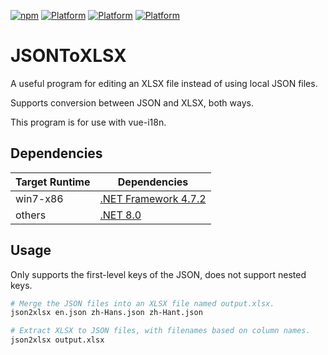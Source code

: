 [![npm](https://img.shields.io/npm/v/json2xlsx.cli.svg)](https://www.npmjs.com/package/json2xlsx.cli) [![Platform](https://img.shields.io/badge/platform-Windows-blue?logo=windowsxp&color=1E9BFA)](https://dotnet.microsoft.com/zh-cn/download/dotnet/latest/runtime) [![Platform](https://img.shields.io/badge/platform-Linux-green?logo=linux&color=1E9BFA)](https://dotnet.microsoft.com/zh-cn/download/dotnet/latest/runtime) [![Platform](https://img.shields.io/badge/platform-macOS-lightgrey?logo=apple&color=1E9BFA)](https://dotnet.microsoft.com/zh-cn/download/dotnet/latest/runtime)

# JSONToXLSX

A useful program for editing an XLSX file instead of using local JSON files.

Supports conversion between JSON and XLSX, both ways.

This program is for use with vue-i18n.

## Dependencies

| Target Runtime | Dependencies                                                 |
| -------------- | ------------------------------------------------------------ |
| win7-x86       | [.NET Framework 4.7.2](https://dotnet.microsoft.com/en-us/download/dotnet-framework/net472) |
| others         | [.NET 8.0](https://dotnet.microsoft.com/en-us/download/dotnet/8.0) |

## Usage

Only supports the first-level keys of the JSON, does not support nested keys.

```bash
# Merge the JSON files into an XLSX file named output.xlsx.
json2xlsx en.json zh-Hans.json zh-Hant.json

# Extract XLSX to JSON files, with filenames based on column names.
json2xlsx output.xlsx
```

